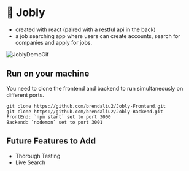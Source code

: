 # 💼 Jobly

- created with react (paired with a restful api in the back)
- a job searching app where users can create accounts, search for companies and apply for jobs.

![JoblyDemoGif](https://user-images.githubusercontent.com/104796562/199823060-f2e17b09-0b66-4960-86aa-e2916e21abd9.gif)

## Run on your machine

You need to clone the frontend and backend to run simultaneously on different ports.

```
git clone https://github.com/brendaliu2/Jobly-Frontend.git
git clone https://github.com/brendaliu2/Jobly-Backend.git
FrontEnd: `npm start` set to port 3000
Backend: `nodemon` set to port 3001
```


## Future Features to Add

* Thorough Testing
* Live Search

